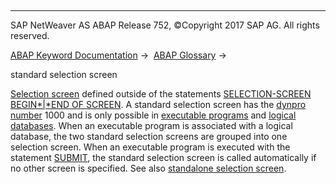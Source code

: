   

* * *

SAP NetWeaver AS ABAP Release 752, ©Copyright 2017 SAP AG. All rights reserved.

[ABAP Keyword Documentation](https://help.sap.com/doc/abapdocu_752_index_htm/7.52/en-US/abenabap.htm) →  [ABAP Glossary](https://help.sap.com/doc/abapdocu_752_index_htm/7.52/en-US/abenabap_glossary.htm) → 

standard selection screen

[Selection screen](https://help.sap.com/doc/abapdocu_752_index_htm/7.52/en-US/abenselection_screen_glosry.htm "Glossary Entry") defined outside of the statements [SELECTION-SCREEN BEGIN*|*END OF SCREEN](https://help.sap.com/doc/abapdocu_752_index_htm/7.52/en-US/abapselection-screen_definition.htm). A standard selection screen has the [dynpro number](https://help.sap.com/doc/abapdocu_752_index_htm/7.52/en-US/abendynpro_number_glosry.htm "Glossary Entry") 1000 and is only possible in [executable programs](https://help.sap.com/doc/abapdocu_752_index_htm/7.52/en-US/abenexecutable_program_glosry.htm "Glossary Entry") and [logical databases](https://help.sap.com/doc/abapdocu_752_index_htm/7.52/en-US/abenlogical_data_base_glosry.htm "Glossary Entry"). When an executable program is associated with a logical database, the two standard selection screens are grouped into one selection screen. When an executable program is executed with the statement [SUBMIT](https://help.sap.com/doc/abapdocu_752_index_htm/7.52/en-US/abapsubmit.htm), the standard selection screen is called automatically if no other screen is specified. See also [standalone selection screen](https://help.sap.com/doc/abapdocu_752_index_htm/7.52/en-US/abenstand-alone_sel_screen_glosry.htm "Glossary Entry").